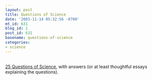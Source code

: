 ```yaml
---
layout: post
title: Questions of Science
date: '2003-11-14 05:32:56 -0700'
mt_id: 631
blog_id: 1
post_id: 631
basename: questions-of-science
categories:
- science
---
```

<br /><a href="http://www.nytimes.com/indexes/2003/11/10/science/text/index.html">25 Questions of Science</a>, with answers (or at least thoughtful essays explaining the questions).<br /><br /><br />
